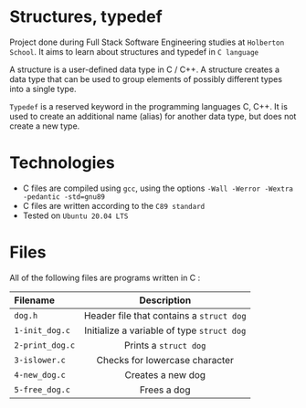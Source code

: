 # Structures, typedef
Project done during Full Stack Software Engineering studies at `Holberton School`. It aims to learn about structures and typedef in `C language`<br>

A structure is a user-defined data type in C / C++. A structure creates a data type that can be used to group elements of possibly different types into a single type.

`Typedef` is a reserved keyword in the programming languages C, C++. It is used to create an additional name (alias) for another data type, but does not create a new type.

# Technologies
- C files are compiled using `gcc`, using the options `-Wall -Werror -Wextra -pedantic -std=gnu89`
- C files are written according to the `C89 standard`
- Tested on `Ubuntu 20.04 LTS`

# Files
All of the following files are programs written in C :

|**Filename**|**Description**|
|:-------|:---------:|
|`dog.h`|Header file that contains a `struct dog`|
|`1-init_dog.c`|Initialize a variable of type `struct dog`|
|`2-print_dog.c`|Prints a `struct dog`|
|`3-islower.c`|Checks for lowercase character|
|`4-new_dog.c`|Creates a new dog|
|`5-free_dog.c`|Frees a dog|
